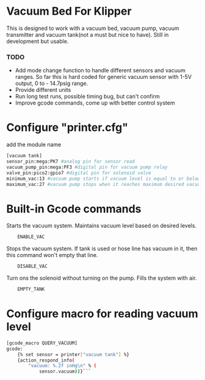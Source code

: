 # Vacuum Bed For Klipper
This is designed to work with a vacuum bed, vacuum pump, vacuum transmitter and vacuum tank(not a must but nice to have). Still in development but usable.
### TODO
* Add mode change function to handle different sensors and vacuum ranges. So far this is hard coded for generic vacuum sensor with 1-5V output, 0 to - 14.7psig range.
* Provide different units
* Run long test runs, possible timing bug, but can't confirm
* Improve gcode commands, come up with better control system
# Configure  "printer.cfg"
add the module name
``` bash 
[vacuum tank]
sensor_pin:mega:PK7 #analog pin for sensor read
vacuum_pump_pin:mega:PF3 #digital pin for vacuum pump relay
valve_pin:pico2:gpio7 #digital pin for solenoid valve
minimum_vac:13 #vacuum pump starts if vacuum level is equal to or below min. desired vacuum level
maximum_vac:27 #vacuum pump stops when it reaches maximum desired vacuum level
```
# Built-in Gcode commands
Starts the vacuum system. Maintains vacuum level based on desired levels.
``` bash 
    ENABLE_VAC
```

Stops the vacuum system. If tank is used or hose line has vacuum in it, then this command won't empty that line.
``` bash 
    DISABLE_VAC
```

Turn ons the solenoid without turning on the pump. Fills the system with air.
``` bash 
    EMPTY_TANK
```
# Configure macro for reading vacuum level
``` bash 
[gcode_macro QUERY_VACUUM]
gcode:
    {% set sensor = printer["vacuum tank"] %}
    {action_respond_info(
        "vacuum: %.2f inHg\n" % (
            sensor.vacuum))}```
```


